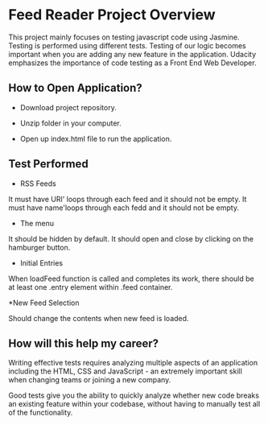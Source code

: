 # Feed Reader Project Overview

This project mainly focuses on testing javascript code using Jasmine. Testing is performed using different tests. Testing of our logic becomes important when you are adding any new feature in the application. Udacity emphasizes the importance of code testing as a Front End Web Developer.

## How to Open Application?

* Download project repository.

* Unzip folder in your computer.

* Open up index.html file to run the application.

## Test Performed

* RSS Feeds

It must have URl' loops through each feed and it should not be empty. It must have name'loops through each fedd and it should not be empty.

* The menu

It should be hidden by default. It should open and close by clicking on the hamburger button.

* Initial Entries

When loadFeed function is called and completes its work, there should be at least one .entry element within .feed container.

*New Feed Selection

Should change the contents when new feed is loaded.

## How will this help my career?

Writing effective tests requires analyzing multiple aspects of an application including the HTML, CSS and JavaScript - an extremely important skill when changing teams or joining a new company.

Good tests give you the ability to quickly analyze whether new code breaks an existing feature within your codebase, without having to manually test all of the functionality.
